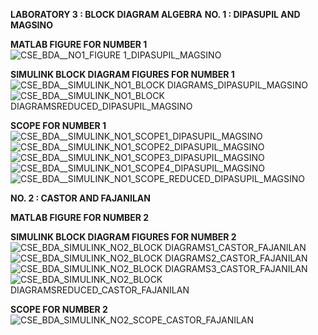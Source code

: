**LABORATORY 3 : BLOCK DIAGRAM ALGEBRA**
**NO. 1 : DIPASUPIL AND MAGSINO**

**MATLAB FIGURE FOR NUMBER 1**
![CSE_BDA__NO1_FIGURE 1_DIPASUPIL_MAGSINO](https://github.com/paolodipasupil/CSE_BLOCKDIAGRAMALGEBRA_ME_4203_GROUP4_2024/assets/161013460/1c509b1a-5866-4ec4-88b8-0ad445ae4169)

**SIMULINK BLOCK DIAGRAM FIGURES FOR NUMBER 1**
![CSE_BDA__SIMULINK_NO1_BLOCK DIAGRAMS_DIPASUPIL_MAGSINO](https://github.com/paolodipasupil/CSE_BLOCKDIAGRAMALGEBRA_ME_4203_GROUP4_2024/assets/161013460/31b3a795-7564-4183-8188-011a2ccdbfd3)
![CSE_BDA__SIMULINK_NO1_BLOCK DIAGRAMSREDUCED_DIPASUPIL_MAGSINO](https://github.com/paolodipasupil/CSE_BLOCKDIAGRAMALGEBRA_ME_4203_GROUP4_2024/assets/161013460/72a1ae98-9f0e-4b71-95a6-92987d64b8d2)

**SCOPE FOR NUMBER 1**
![CSE_BDA__SIMULINK_NO1_SCOPE1_DIPASUPIL_MAGSINO](https://github.com/paolodipasupil/CSE_BLOCKDIAGRAMALGEBRA_ME_4203_GROUP4_2024/assets/159085587/928fd263-5786-46fc-880a-5a8f1531c2d1)
![CSE_BDA__SIMULINK_NO1_SCOPE2_DIPASUPIL_MAGSINO](https://github.com/paolodipasupil/CSE_BLOCKDIAGRAMALGEBRA_ME_4203_GROUP4_2024/assets/159085587/9a04a8af-3a20-4afb-b2d9-3aeb246e464b)
![CSE_BDA__SIMULINK_NO1_SCOPE3_DIPASUPIL_MAGSINO](https://github.com/paolodipasupil/CSE_BLOCKDIAGRAMALGEBRA_ME_4203_GROUP4_2024/assets/159085587/033d43e4-a110-4358-a742-03edb0397244)
![CSE_BDA__SIMULINK_NO1_SCOPE4_DIPASUPIL_MAGSINO](https://github.com/paolodipasupil/CSE_BLOCKDIAGRAMALGEBRA_ME_4203_GROUP4_2024/assets/159085587/2798829d-5b9b-4daf-a200-cce85278ed5b)
![CSE_BDA__SIMULINK_NO1_SCOPE_REDUCED_DIPASUPIL_MAGSINO](https://github.com/paolodipasupil/CSE_BLOCKDIAGRAMALGEBRA_ME_4203_GROUP4_2024/assets/159085587/ed180811-e815-41bb-a977-a459a0cca0af)



**NO. 2 : CASTOR AND FAJANILAN**

**MATLAB FIGURE FOR NUMBER 2**

**SIMULINK BLOCK DIAGRAM FIGURES FOR NUMBER 2**
![CSE_BDA_SIMULINK_NO2_BLOCK DIAGRAMS1_CASTOR_FAJANILAN](https://github.com/paolodipasupil/CSE_BLOCKDIAGRAMALGEBRA_ME_4203_GROUP4_2024/assets/159033757/167b69e7-c7f7-4ef4-8dee-f5e2fc0b98c8)
![CSE_BDA_SIMULINK_NO2_BLOCK DIAGRAMS2_CASTOR_FAJANILAN](https://github.com/paolodipasupil/CSE_BLOCKDIAGRAMALGEBRA_ME_4203_GROUP4_2024/assets/159033757/1cd6b8e7-bcfa-4612-a509-84e3e5efd5cf)
![CSE_BDA_SIMULINK_NO2_BLOCK DIAGRAMS3_CASTOR_FAJANILAN](https://github.com/paolodipasupil/CSE_BLOCKDIAGRAMALGEBRA_ME_4203_GROUP4_2024/assets/159033757/d9ef2467-c36a-4290-a104-a948c8ecc1c7)
![CSE_BDA_SIMULINK_NO2_BLOCK DIAGRAMSREDUCED_CASTOR_FAJANILAN](https://github.com/paolodipasupil/CSE_BLOCKDIAGRAMALGEBRA_ME_4203_GROUP4_2024/assets/159033757/52f03ca6-2621-4caa-8cfe-6880a6e42064)

**SCOPE FOR NUMBER 2**
![CSE_BDA_SIMULINK_NO2_SCOPE_CASTOR_FAJANILAN](https://github.com/paolodipasupil/CSE_BLOCKDIAGRAMALGEBRA_ME_4203_GROUP4_2024/assets/159033757/07089ddc-ff70-416b-9dfc-3a0774899c89)
